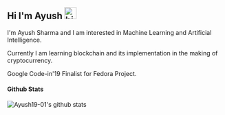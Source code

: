 ## Hi I'm Ayush <img src="https://user-images.githubusercontent.com/1303154/88677602-1635ba80-d120-11ea-84d8-d263ba5fc3c0.gif" width="28px" alt="hi">

I'm Ayush Sharma and I am interested in Machine Learning and Artificial Intelligence.

Currently I am learning blockchain and its implementation in the making of cryptocurrency.

Google Code-in'19 Finalist for Fedora Project.

#### Github Stats

![Ayush19-01's github stats](https://github-readme-stats.vercel.app/api?username=Ayush19-01&count_private=false&theme=tokyonight&,prs)

</details>

